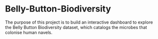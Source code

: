 # Belly-Button-Biodiversity
The purpose of this project is to build an interactive dashboard to explore the Belly Button Biodiversity dataset, which catalogs the microbes that colonise human navels.

